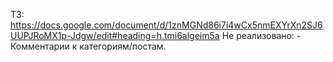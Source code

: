 ТЗ: https://docs.google.com/document/d/1znMGNd86i7i4wCx5nmEXYrXn2SJ6UUPJRoMX1p-Jdgw/edit#heading=h.tmi6algeim5a
Не реализовано: 
    - Комментарии к категориям/постам.
